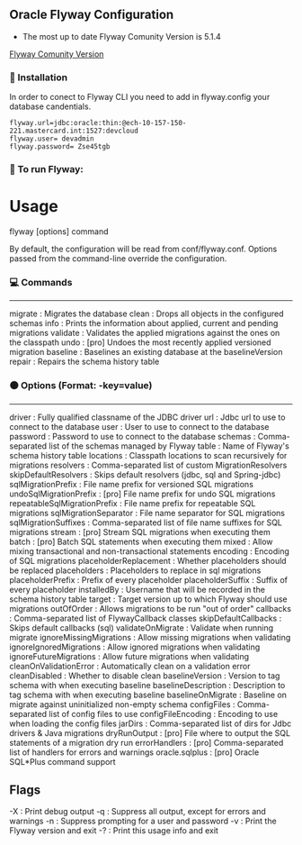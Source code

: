 ## Oracle Flyway Configuration 

- The most up to date Flyway Comunity Version is 5.1.4

[Flyway Comunity Version](https://repo1.maven.org/maven2/org/flywaydb/flyway-commandline/5.1.4/)



### 👷‍ Installation

In order to conect to Flyway CLI you need to add in flyway.config your database candentials.




```
flyway.url=jdbc:oracle:thin:@ech-10-157-150-221.mastercard.int:1527:devcloud
flyway.user= devadmin
flyway.password= Zse45tgb

```




### 🤖 To run Flyway:


Usage
=====

flyway [options] command

By default, the configuration will be read from conf/flyway.conf.
Options passed from the command-line override the configuration.

### 💻 Commands
--------
migrate  : Migrates the database
clean    : Drops all objects in the configured schemas
info     : Prints the information about applied, current and pending migrations
validate : Validates the applied migrations against the ones on the classpath
undo     : [pro] Undoes the most recently applied versioned migration
baseline : Baselines an existing database at the baselineVersion
repair   : Repairs the schema history table

### ⚫️ Options (Format: -key=value)
-------
driver                       : Fully qualified classname of the JDBC driver
url                          : Jdbc url to use to connect to the database
user                         : User to use to connect to the database
password                     : Password to use to connect to the database
schemas                      : Comma-separated list of the schemas managed by Flyway
table                        : Name of Flyway's schema history table
locations                    : Classpath locations to scan recursively for migrations
resolvers                    : Comma-separated list of custom MigrationResolvers
skipDefaultResolvers         : Skips default resolvers (jdbc, sql and Spring-jdbc)
sqlMigrationPrefix           : File name prefix for versioned SQL migrations
undoSqlMigrationPrefix       : [pro] File name prefix for undo SQL migrations
repeatableSqlMigrationPrefix : File name prefix for repeatable SQL migrations
sqlMigrationSeparator        : File name separator for SQL migrations
sqlMigrationSuffixes         : Comma-separated list of file name suffixes for SQL migrations
stream                       : [pro] Stream SQL migrations when executing them
batch                        : [pro] Batch SQL statements when executing them
mixed                        : Allow mixing transactional and non-transactional statements
encoding                     : Encoding of SQL migrations
placeholderReplacement       : Whether placeholders should be replaced
placeholders                 : Placeholders to replace in sql migrations
placeholderPrefix            : Prefix of every placeholder
placeholderSuffix            : Suffix of every placeholder
installedBy                  : Username that will be recorded in the schema history table
target                       : Target version up to which Flyway should use migrations
outOfOrder                   : Allows migrations to be run "out of order"
callbacks                    : Comma-separated list of FlywayCallback classes
skipDefaultCallbacks         : Skips default callbacks (sql)
validateOnMigrate            : Validate when running migrate
ignoreMissingMigrations      : Allow missing migrations when validating
ignoreIgnoredMigrations      : Allow ignored migrations when validating
ignoreFutureMigrations       : Allow future migrations when validating
cleanOnValidationError       : Automatically clean on a validation error
cleanDisabled                : Whether to disable clean
baselineVersion              : Version to tag schema with when executing baseline
baselineDescription          : Description to tag schema with when executing baseline
baselineOnMigrate            : Baseline on migrate against uninitialized non-empty schema
configFiles                  : Comma-separated list of config files to use
configFileEncoding           : Encoding to use when loading the config files
jarDirs                      : Comma-separated list of dirs for Jdbc drivers & Java migrations
dryRunOutput                 : [pro] File where to output the SQL statements of a migration dry run
errorHandlers                : [pro] Comma-separated list of handlers for errors and warnings
oracle.sqlplus               : [pro] Oracle SQL*Plus command support

Flags
-----
-X : Print debug output
-q : Suppress all output, except for errors and warnings
-n : Suppress prompting for a user and password
-v : Print the Flyway version and exit
-? : Print this usage info and exit
